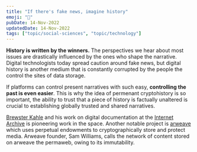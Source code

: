 ```yaml
---
title: "If there's fake news, imagine history"
emoji: "📰"
pubDate: 14-Nov-2022
updatedDate: 14-Nov-2022
tags: ["topic/social-sciences", "topic/technology"]
---
```


**History is written by the winners.** The perspectives we hear about most issues are drastically influenced by the ones who shape the narrative. Digital technologists today spread caution around fake news, but digital history is another medium that is constantly corrupted by the people the control the sites of data storage.

If platforms can control present narratives with such easy, **controlling the past is even easier**. This is why the idea of permenant cryptohistory is so important, the ability to trust that a piece of history is factually unaltered is crucial to establishing globally trusted and shared narratives.

[Brewster Kahle](https://en.wikipedia.org/wiki/Brewster_Kahle) and his work on digital documentation at the [Internet Archive](https://archive.org/) is pioneering work in the space. Another notable project is [arweave](https://www.arweave.org/) which uses perpetual endowments to cryptographically store and protect media. Arweave founder, Sam Williams, calls the network of content stored on arweave the permaweb, owing to its immutability.
